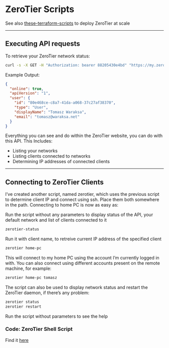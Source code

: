 # ZeroTier Scripts

See also [these-terraform-scripts](https://githuv.com/cywf/Infraguard/terraform/README.md) to deploy ZeroTier at scale 

---

## Executing API requests

To retrieve your ZeroTier network status:

```bash
curl -s -X GET -H "Authorization: bearer 88205430e4bd" "https://my.zerotier.com/api/v1/status" | jq
```

Example Output:

```json
{
  "online": true,
  "apiVersion": "1",
  "user": {
    "id": "80e468ce-c8a7-41da-a068-37c27af38370",
    "type": "User",
    "displayName": "Tomasz Waraksa",
    "email": "tomasz@waraksa.net"
  }
}
```

Everything you can see and do within the ZeroTier website, you can do with this API. This Includes:
  - Listing your networks
  - Listing clients connected to networks
  - Determining IP addresses of connected clients

---

## Connecting to ZeroTier Clients

I’ve created another script, named zerotier, which uses the previous script to determine client IP and connect using ssh.  Place them both somewhere in the path.  Connecting to home PC is now as easy as:

Run the script without any parameters to display status of the API, your default network and list of clients connected to it

```bash
zerotier-status
```

Run it with client name, to retreive current IP address of the specified client

```bash
zerotier home-pc
```
This will connect to my home PC using the account I’m currently logged in with. You can also connect using different accounts present on the remote machine, for example:

```bash
zerotier home-pc tomasz
```
The script can also be used to display network status and restart the ZeroTier daemon, if there’s any problem:

```bash
zerotier status
zerotier restart
```
Run the script without parameters to see the help

### Code: ZeroTier Shell Script

Find it [here](https://github.com/cywf/Infraguard/zerotier/zerotier.sh)
